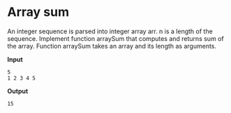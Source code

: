# Array sum

An integer sequence is parsed into integer array arr. n is a length of the sequence.
Implement function arraySum that computes and returns sum of the array. Function arraySum takes an array and its length as arguments.


**Input**
```
5
1 2 3 4 5 
```

**Output**
```
15
```